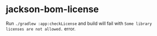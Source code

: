 # jackson-bom-license

Run `./gradlew :app:checkLicense` and build will fail with `Some library licenses are not allowed.` error. 
